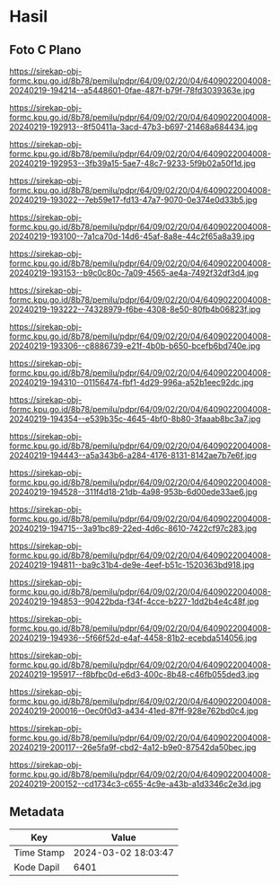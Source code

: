 # Hasil

## Foto C Plano

https://sirekap-obj-formc.kpu.go.id/8b78/pemilu/pdpr/64/09/02/20/04/6409022004008-20240219-194214--a5448601-0fae-487f-b79f-78fd3039363e.jpg

https://sirekap-obj-formc.kpu.go.id/8b78/pemilu/pdpr/64/09/02/20/04/6409022004008-20240219-192913--8f50411a-3acd-47b3-b697-21468a684434.jpg

https://sirekap-obj-formc.kpu.go.id/8b78/pemilu/pdpr/64/09/02/20/04/6409022004008-20240219-192953--3fb39a15-5ae7-48c7-9233-5f9b02a50f1d.jpg

https://sirekap-obj-formc.kpu.go.id/8b78/pemilu/pdpr/64/09/02/20/04/6409022004008-20240219-193022--7eb59e17-fd13-47a7-9070-0e374e0d33b5.jpg

https://sirekap-obj-formc.kpu.go.id/8b78/pemilu/pdpr/64/09/02/20/04/6409022004008-20240219-193100--7a1ca70d-14d6-45af-8a8e-44c2f65a8a39.jpg

https://sirekap-obj-formc.kpu.go.id/8b78/pemilu/pdpr/64/09/02/20/04/6409022004008-20240219-193153--b9c0c80c-7a09-4565-ae4a-7492f32df3d4.jpg

https://sirekap-obj-formc.kpu.go.id/8b78/pemilu/pdpr/64/09/02/20/04/6409022004008-20240219-193222--74328979-f6be-4308-8e50-80fb4b06823f.jpg

https://sirekap-obj-formc.kpu.go.id/8b78/pemilu/pdpr/64/09/02/20/04/6409022004008-20240219-193306--c8886739-e21f-4b0b-b650-bcefb6bd740e.jpg

https://sirekap-obj-formc.kpu.go.id/8b78/pemilu/pdpr/64/09/02/20/04/6409022004008-20240219-194310--01156474-fbf1-4d29-996a-a52b1eec92dc.jpg

https://sirekap-obj-formc.kpu.go.id/8b78/pemilu/pdpr/64/09/02/20/04/6409022004008-20240219-194354--e539b35c-4645-4bf0-8b80-3faaab8bc3a7.jpg

https://sirekap-obj-formc.kpu.go.id/8b78/pemilu/pdpr/64/09/02/20/04/6409022004008-20240219-194443--a5a343b6-a284-4176-8131-8142ae7b7e6f.jpg

https://sirekap-obj-formc.kpu.go.id/8b78/pemilu/pdpr/64/09/02/20/04/6409022004008-20240219-194528--311f4d18-21db-4a98-953b-6d00ede33ae6.jpg

https://sirekap-obj-formc.kpu.go.id/8b78/pemilu/pdpr/64/09/02/20/04/6409022004008-20240219-194715--3a91bc89-22ed-4d6c-8610-7422cf97c283.jpg

https://sirekap-obj-formc.kpu.go.id/8b78/pemilu/pdpr/64/09/02/20/04/6409022004008-20240219-194811--ba9c31b4-de9e-4eef-b51c-1520363bd918.jpg

https://sirekap-obj-formc.kpu.go.id/8b78/pemilu/pdpr/64/09/02/20/04/6409022004008-20240219-194853--90422bda-f34f-4cce-b227-1dd2b4e4c48f.jpg

https://sirekap-obj-formc.kpu.go.id/8b78/pemilu/pdpr/64/09/02/20/04/6409022004008-20240219-194936--5f66f52d-e4af-4458-81b2-ecebda514056.jpg

https://sirekap-obj-formc.kpu.go.id/8b78/pemilu/pdpr/64/09/02/20/04/6409022004008-20240219-195917--f8bfbc0d-e6d3-400c-8b48-c46fb055ded3.jpg

https://sirekap-obj-formc.kpu.go.id/8b78/pemilu/pdpr/64/09/02/20/04/6409022004008-20240219-200016--0ec0f0d3-a434-41ed-87ff-928e762bd0c4.jpg

https://sirekap-obj-formc.kpu.go.id/8b78/pemilu/pdpr/64/09/02/20/04/6409022004008-20240219-200117--26e5fa9f-cbd2-4a12-b9e0-87542da50bec.jpg

https://sirekap-obj-formc.kpu.go.id/8b78/pemilu/pdpr/64/09/02/20/04/6409022004008-20240219-200152--cd1734c3-c655-4c9e-a43b-a1d3346c2e3d.jpg


## Metadata

| Key        | Value               |
| ---------- | ------------------- |
| Time Stamp | 2024-03-02 18:03:47 |
| Kode Dapil | 6401                |



